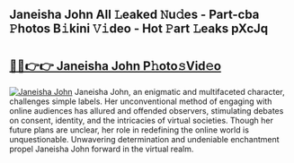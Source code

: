 ## Janeisha John All 𝙻eaked 𝙽u𝚍es - Part-cba 𝙿hotos B𝚒kini 𝚅𝚒deo - Hot 𝙿art 𝙻eaks pXcJq

# <h2><a href="http://ld5t4p.urlbe.top/?page=Janeisha+John">🔗🔗👉👉 Janeisha John P𝚑oto𝚜Vid𝚎o</a></h2>

[![Janeisha John](https://i.imgur.com/eBuTRDB.gif)](http://ld5t4p.urlbe.top/?page=Janeisha+John)
Janeisha John, an enigmatic and multifaceted character, challenges simple labels. Her unconventional method of engaging with online audiences has allured and offended observers, stimulating debates on consent, identity, and the intricacies of virtual societies. Though her future plans are unclear, her role in redefining the online world is unquestionable. Unwavering determination and undeniable enchantment propel Janeisha John forward in the virtual realm.
